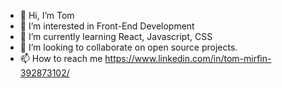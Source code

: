 - 👋 Hi, I’m Tom
- 👀 I’m interested in Front-End Development
- 🌱 I’m currently learning React, Javascript, CSS
- 💞️ I’m looking to collaborate on open source projects.
- 📫 How to reach me https://www.linkedin.com/in/tom-mirfin-392873102/

<!---
TomMirfin/TomMirfin is a ✨ special ✨ repository because its `README.md` (this file) appears on your GitHub profile.
You can click the Preview link to take a look at your changes.
--->
